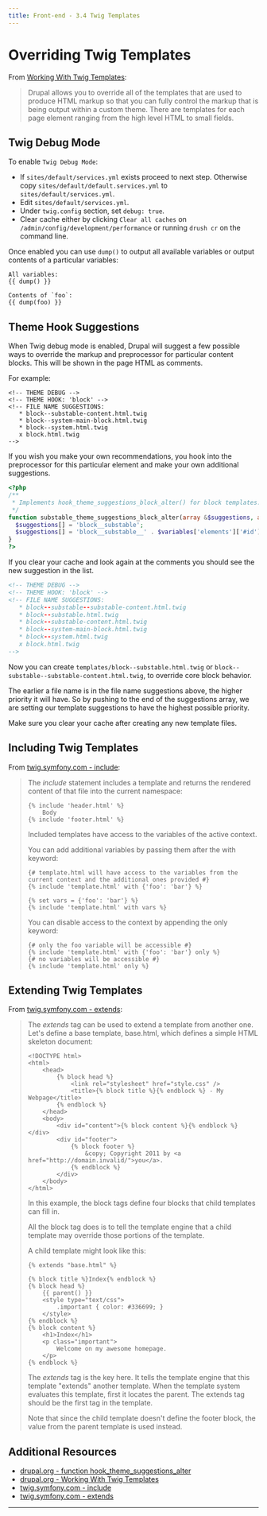```yaml
---
title: Front-end - 3.4 Twig Templates
---
```


# Overriding Twig Templates

From [Working With Twig Templates](https://www.drupal.org/docs/develop/theming-drupal/twig-in-drupal/working-with-twig-templates):
> Drupal allows you to override all of the templates that are used to produce HTML markup so that you can fully control the markup that is being output within a custom theme. There are templates for each page element ranging from the high level HTML to small fields.

## Twig Debug Mode
To enable `Twig Debug Mode`:

- If `sites/default/services.yml` exists proceed to next step. Otherwise copy `sites/default/default.services.yml` to `sites/default/services.yml`.
- Edit `sites/default/services.yml`.
- Under `twig.config` section, set `debug: true`.
- Clear cache either by clicking `Clear all caches` on `/admin/config/development/performance` or running `drush cr` on the command line.

Once enabled you can use `dump()` to output all available variables or output contents of a particular variables:

```
All variables:
{{ dump() }}

Contents of `foo`:
{{ dump(foo) }}
```

## Theme Hook Suggestions

When Twig debug mode is enabled, Drupal will suggest a few possible ways to override the markup and preprocessor for particular content blocks. This will be shown in the page HTML as comments.

For example:

```html+php
<!-- THEME DEBUG -->
<!-- THEME HOOK: 'block' -->
<!-- FILE NAME SUGGESTIONS:
   * block--substable-content.html.twig
   * block--system-main-block.html.twig
   * block--system.html.twig
   x block.html.twig
-->
```

If you wish you make your own recommendations, you hook into the preprocessor
for this particular element and make your own additional suggestions.

```php
<?php
/**
 * Implements hook_theme_suggestions_block_alter() for block templates.
 */
function substable_theme_suggestions_block_alter(array &$suggestions, array $variables) {
  $suggestions[] = 'block__substable';
  $suggestions[] = 'block__substable__' . $variables['elements']['#id'];
}
?>
```

If you clear your cache and look again at the comments you should see the new
suggestion in the list.
```html
<!-- THEME DEBUG -->
<!-- THEME HOOK: 'block' -->
<!-- FILE NAME SUGGESTIONS:
   * block--substable--substable-content.html.twig
   * block--substable.html.twig
   * block--substable-content.html.twig
   * block--system-main-block.html.twig
   * block--system.html.twig
   x block.html.twig
-->
```

Now you can create `templates/block--substable.html.twig` or `block--substable--substable-content.html.twig`, to override core block behavior.

The earlier a file name is in the file name suggestions above, the higher
priority it will have. So by pushing to the end of the suggestions array, we are
setting our template suggestions to have the highest possible priority.

Make sure you clear your cache after creating any new template files.

## Including Twig Templates

From [twig.symfony.com - include](https://twig.symfony.com/doc/3.x/tags/include.html):

> The _include_ statement includes a template and returns the rendered content of that file into the current namespace:
>
> ```
> {% include 'header.html' %}
>     Body
> {% include 'footer.html' %}
> ```
> Included templates have access to the variables of the active context.
>
> You can add additional variables by passing them after the with keyword:
>
> ```
> {# template.html will have access to the variables from the current context and the additional ones provided #}
> {% include 'template.html' with {'foo': 'bar'} %}
>
> {% set vars = {'foo': 'bar'} %}
> {% include 'template.html' with vars %}
> ```
> You can disable access to the context by appending the only keyword:
>
> ```
> {# only the foo variable will be accessible #}
> {% include 'template.html' with {'foo': 'bar'} only %}
> {# no variables will be accessible #}
> {% include 'template.html' only %}
> ```

## Extending Twig Templates

From [twig.symfony.com - extends](https://twig.symfony.com/doc/3.x/tags/extends.html#extends):

> The _extends_ tag can be used to extend a template from another one.
> Let's define a base template, base.html, which defines a simple HTML skeleton document:
>
> ```
> <!DOCTYPE html>
> <html>
>     <head>
>         {% block head %}
>             <link rel="stylesheet" href="style.css" />
>             <title>{% block title %}{% endblock %} - My Webpage</title>
>         {% endblock %}
>     </head>
>     <body>
>         <div id="content">{% block content %}{% endblock %}</div>
>         <div id="footer">
>             {% block footer %}
>                 &copy; Copyright 2011 by <a href="http://domain.invalid/">you</a>.
>             {% endblock %}
>         </div>
>     </body>
> </html>
> ```
>
> In this example, the block tags define four blocks that child templates can fill in.
>
> All the block tag does is to tell the template engine that a child template may override those portions of the template.
>
> A child template might look like this:
>
> ```
> {% extends "base.html" %}
>
> {% block title %}Index{% endblock %}
> {% block head %}
>     {{ parent() }}
>     <style type="text/css">
>         .important { color: #336699; }
>     </style>
> {% endblock %}
> {% block content %}
>     <h1>Index</h1>
>     <p class="important">
>         Welcome on my awesome homepage.
>     </p>
> {% endblock %}
> ```
>
> The _extends_ tag is the key here. It tells the template engine that this template "extends" another template. When the template system evaluates this template, first it locates the parent. The extends tag should be the first tag in the template.
>
> Note that since the child template doesn't define the footer block, the value from the parent template is used instead.

## Additional Resources
- [drupal.org - function hook_theme_suggestions_alter](https://api.drupal.org/api/drupal/core%21lib%21Drupal%21Core%21Render%21theme.api.php/function/hook_theme_suggestions_alter/8.3.x)
- [drupal.org - Working With Twig Templates](https://www.drupal.org/docs/develop/theming-drupal/twig-in-drupal/working-with-twig-templates)
- [twig.symfony.com - include](https://twig.symfony.com/doc/3.x/tags/include.html)
- [twig.symfony.com - extends](https://twig.symfony.com/doc/3.x/tags/extends.html#extends)

---

